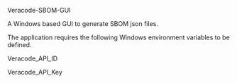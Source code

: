 Veracode-SBOM-GUI

A Windows based GUI to generate SBOM json files.

The application requires the following Windows environment variables to be defined.

Veracode_API_ID

Veracode_API_Key
